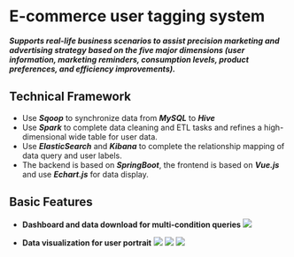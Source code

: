# E-commerce user tagging system
__*Supports real-life business scenarios to assist precision marketing and advertising strategy based on the five major dimensions (user information, marketing reminders, consumption levels, product preferences, and efficiency improvements).*__

## Technical Framework
* Use __*Sqoop*__ to synchronize data from __*MySQL*__ to __*Hive*__
* Use __*Spark*__ to complete data cleaning and ETL tasks and refines a high-dimensional wide table for user data.
* Use __*ElasticSearch*__ and __*Kibana*__ to complete the relationship mapping of data query and user labels.
* The backend is based on __*SpringBoot*__, the frontend is based on __*Vue.js*__ and use __*Echart.js*__ for data display.

## Basic Features
* __Dashboard and data download for multi-condition queries__
![](https://res.cloudinary.com/dvrxfispp/image/upload/v1585461859/Github/spark-es-tag/tags_o4uz2f.png)

* __Data visualization for user portrait__
![](https://res.cloudinary.com/dvrxfispp/image/upload/v1585461858/Github/spark-es-tag/data1_coqxws.png)
![](https://res.cloudinary.com/dvrxfispp/image/upload/v1585461859/Github/spark-es-tag/data2_oc81fl.png)
![](https://res.cloudinary.com/dvrxfispp/image/upload/v1585461858/Github/spark-es-tag/data3_iyvwbt.png)
